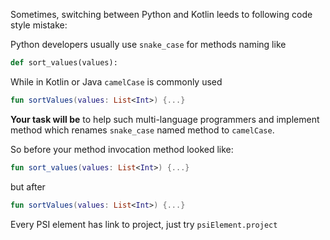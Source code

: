 Sometimes, switching between Python and Kotlin leeds to following code style mistake:

Python developers usually use `snake_case` for methods naming like
```python
def sort_values(values):
```
While in Kotlin or Java `camelCase` is commonly used
```Kotlin
fun sortValues(values: List<Int>) {...}
```

**Your task will be** to help such multi-language programmers and 
implement method which renames `snake_case` named method to `camelCase`.

So before your method invocation method looked like:
```Kotlin
fun sort_values(values: List<Int>) {...}
```
but after 
```Kotlin
fun sortValues(values: List<Int>) {...}
```

<div class="hint" title="How to get project for WriteActionCommand?">

  Every PSI element has link to project, just try `psiElement.project`
</div>
